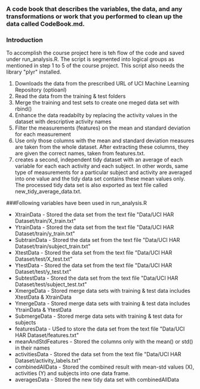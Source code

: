 ### A code book that describes the variables, the data, and any transformations or work that you performed to clean up the data called CodeBook.md.

### Introduction

To accomplish the course project here is teh flow of the code and saved under run_analysis.R. The script is segmented into logical groups as mentioned in step 1 to 5 of the course project. This script also needs the library "plyr" installed.

1. Downloads the data from the prescribed URL of UCI Machine Learning Repository (optioanl)
2. Read the data from the training & test folders 
3. Merge the training and test sets to create one meged data set with rbind() 
4. Enhance the data readabilty by replacing the activity  values in the dataset with descriptive activity names
5. Filter the measurements (features) on the mean and standard deviation for each measurement
6. Use only those columns with the mean and standard deviation measures are taken from the whole dataset. After extracting these columns, they are given the correct names, taken from features.txt. 
7. creates a second, independent tidy dataset with an average of each variable for each each activity and each subject. In other words, same type of measurements for a particular subject and activity are averaged into one value and the tidy data set contains these mean values only. The processed tidy data set is also exported as text file called new_tidy_average_data.txt. 


###Following variables have been used in run_analysis.R

* XtrainData - Stored the data set from the text file "Data/UCI HAR Dataset/train/X_train.txt"
* YtrainData - Stored the data set from the text file "Data/UCI HAR Dataset/train/y_train.txt"
* SubtrainData - Stored the data set from the text file "Data/UCI HAR Dataset/train/subject_train.txt"
* XtestData - Stored the data set from the text file "Data/UCI HAR Dataset/test/X_test.txt"
* YtestData - Stored the data set from the text file  "Data/UCI HAR Dataset/test/y_test.txt"
* SubtestData - Stored the data set from the text file "Data/UCI HAR Dataset/test/subject_test.txt"
* XmergeData - Stored merge data sets with training & test data includes XtestData & XtrainData
* YmergeData - Stored merge data sets with training & test data includes YtrainData & YtestData
* SubmergeData - Stored merge data sets with training & test data for subjects 
* featuresData - USed to store the data set from the text file "Data/UCI HAR Dataset/features.txt"
* meanAndStdFeatures - Stored the columns only with the mean() or std() in their names 
* activitiesData - Stored the data set from the text file "Data/UCI HAR Dataset/activity_labels.txt"
* combinedAllData - Stored the combined result with mean-std values (X), activities (Y) and subjects into one data frame.  
* averagesData - Stored the new tidy data set with combinedAllData
